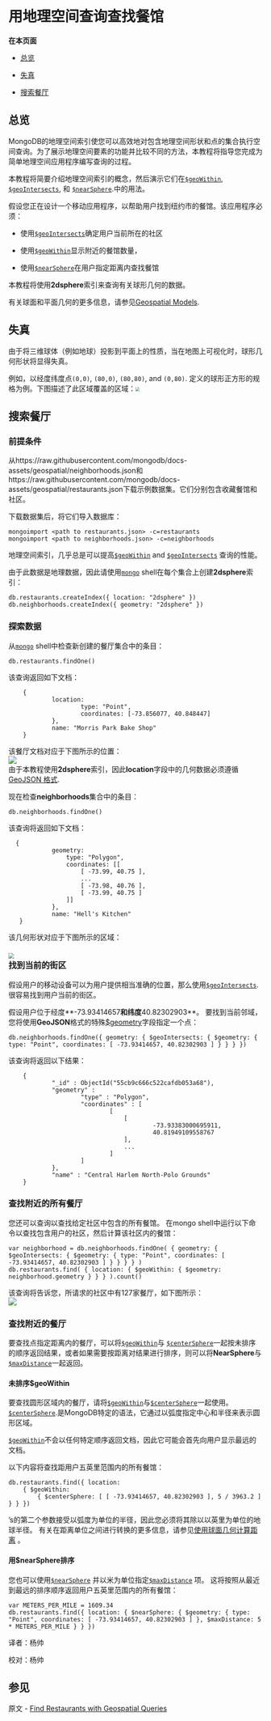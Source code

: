 # 用地理空间查询查找餐馆
**在本页面**

* [总览](#overview)

* [失真](#distortion)

* [搜索餐厅](#searching)
## 总览

MongoDB的地理空间索引使您可以高效地对包含地理空间形状和点的集合执行空间查询。为了展示地理空间要素的功能并比较不同的方法，本教程将指导您完成为简单地理空间应用程序编写查询的过程。

本教程将简要介绍地理空间索引的概念，然后演示它们在[`$geoWithin`](https://docs.mongodb.com/master/reference/operator/query/geoWithin/#op._S_geoWithin), [`$geoIntersects`](https://docs.mongodb.com/master/reference/operator/query/geoIntersects/#op._S_geoIntersects), 和 [`$nearSphere`](https://docs.mongodb.com/master/reference/operator/query/nearSphere/#op._S_nearSphere).中的用法。

假设您正在设计一个移动应用程序，以帮助用户找到纽约市的餐馆。该应用程序必须：

* 使用[`$geoIntersects`](https://docs.mongodb.com/master/reference/operator/query/geoIntersects/#op._S_geoIntersects)确定用户当前所在的社区
  
* 使用[`$geoWithin`](https://docs.mongodb.com/master/reference/operator/query/geoWithin/#op._S_geoWithin)显示附近的餐馆数量，
  
* 使用[`$nearSphere`](https://docs.mongodb.com/master/reference/operator/query/nearSphere/#op._S_nearSphere)在用户指定距离内查找餐馆
  

本教程将使用**2dsphere**索引来查询有关球形几何的数据。

有关球面和平面几何的更多信息，请参见[Geospatial Models](https://docs.mongodb.com/master/geospatial-queries/#geospatial-geometry).

## <span id="distortion">失真</span>

由于将三维球体（例如地球）投影到平面上的性质，当在地图上可视化时，球形几何形状将显得失真。

例如，以经度纬度点`(0,0)`, `(80,0)`, `(80,80)`, and `(0,80)`. 定义的球形正方形的规格为例。下图描述了此区域覆盖的区域：<img src="https://docs.mongodb.com/manual/_images/geospatial-spherical-square.png" style="zoom: 50%;" />

## <span id="searching">搜索餐厅</span>

### 前提条件

从https://raw.githubusercontent.com/mongodb/docs-assets/geospatial/neighborhoods.json和https://raw.githubusercontent.com/mongodb/docs-assets/geospatial/restaurants.json下载示例数据集。它们分别包含收藏餐馆和社区。

下载数据集后，将它们导入数据库：

```shell
mongoimport <path to restaurants.json> -c=restaurants
mongoimport <path to neighborhoods.json> -c=neighborhoods
```

地理空间索引，几乎总是可以提高[`$geoWithin`](https://docs.mongodb.com/master/reference/operator/query/geoWithin/#op._S_geoWithin) and [`$geoIntersects`](https://docs.mongodb.com/master/reference/operator/query/geoIntersects/#op._S_geoIntersects) 查询的性能。

由于此数据是地理数据，因此请使用[`mongo`](https://docs.mongodb.com/master/reference/program/mongo/#bin.mongo)  shell在每个集合上创建**2dsphere**索引：

```shell
db.restaurants.createIndex({ location: "2dsphere" })
db.neighborhoods.createIndex({ geometry: "2dsphere" })
```

### 探索数据

从[`mongo`](https://docs.mongodb.com/master/reference/program/mongo/#bin.mongo) shell中检查新创建的餐厅集合中的条目：

```shell
db.restaurants.findOne()
```

该查询返回如下文档：

```shell
    { 
    		location:   
    				type: "Point", 
    				coordinates: [-73.856077, 40.848447]
    		},
    		name: "Morris Park Bake Shop"
    }
```

该餐厅文档对应于下图所示的位置：<br />![](https://docs.mongodb.com/manual/_images/geospatial-single-point.png)<br />由于本教程使用**2dsphere**索引，因此**location**字段中的几何数据必须遵循[GeoJSON 格式](https://docs.mongodb.com/master/reference/geojson/).

现在检查**neighborhoods**集合中的条目：

```shell
db.neighborhoods.findOne()
```

该查询将返回如下文档：

```shell
  {
    		geometry:  
    			type: "Polygon", 
    			coordinates: [[
    				[ -73.99, 40.75 ], 
    				...
    				[ -73.98, 40.76 ], 
    				[ -73.99, 40.75 ] 
    			]]  
    		},  
    		name: "Hell's Kitchen"
   }
```

该几何形状对应于下图所示的区域：

### <img src="https://docs.mongodb.com/manual/_images/geospatial-polygon-hells-kitchen.png" style="zoom: 67%;" /><br />找到当前的街区

假设用户的移动设备可以为用户提供相当准确的位置，那么使用[`$geoIntersects`](https://docs.mongodb.com/master/reference/operator/query/geoIntersects/#op._S_geoIntersects).很容易找到用户当前的街区。

假设用户位于经度**-73.93414657**和纬度**40.82302903**。 要找到当前邻域，您将使用**GeoJSON**格式的特殊[$geometry](#)字段指定一个点：

```shell
db.neighborhoods.findOne({ geometry: { $geoIntersects: { $geometry: { type: "Point", coordinates: [ -73.93414657, 40.82302903 ] } } } })
```

该查询将返回以下结果：

```shell
    {
    		"_id" : ObjectId("55cb9c666c522cafdb053a68"),
    		"geometry" :   
    				"type" : "Polygon",
    				"coordinates" : [
    						[             
    							[          
    									-73.93383000695911,
    									40.81949109558767 
    							],           
    							...     
    						]    
    				] 
    		},
    		"name" : "Central Harlem North-Polo Grounds"
    }
```

### 查找附近的所有餐厅

您还可以查询以查找给定社区中包含的所有餐馆。 在mongo shell中运行以下命令以查找包含用户的社区，然后计算该社区内的餐馆：

```shell
var neighborhood = db.neighborhoods.findOne( { geometry: { $geoIntersects: { $geometry: { type: "Point", coordinates: [ -73.93414657, 40.82302903 ] } } } } )
db.restaurants.find( { location: { $geoWithin: { $geometry: neighborhood.geometry } } } ).count()
```

该查询将告诉您，所请求的社区中有127家餐厅，如下图所示：<br />![](https://docs.mongodb.com/manual/_images/geospatial-all-restaurants.png)

### 查找附近的餐厅

要查找点指定距离内的餐厅，可以将[`$geoWithin`](https://docs.mongodb.com/master/reference/operator/query/geoWithin/#op._S_geoWithin)与 [`$centerSphere`](https://docs.mongodb.com/master/reference/operator/query/centerSphere/#op._S_centerSphere)一起按未排序的顺序返回结果，或者如果需要按距离对结果进行排序，则可以将**NearSphere**与[`$maxDistance`](https://docs.mongodb.com/master/reference/operator/query/maxDistance/#op._S_maxDistance)一起返回。

#### 未排序$geoWithin

要查找圆形区域内的餐厅，请将[`$geoWithin`](https://docs.mongodb.com/master/reference/operator/query/geoWithin/#op._S_geoWithin)与[`$centerSphere`](https://docs.mongodb.com/master/reference/operator/query/centerSphere/#op._S_centerSphere)一起使用。 [`$centerSphere`](https://docs.mongodb.com/master/reference/operator/query/centerSphere/#op._S_centerSphere).是MongoDB特定的语法，它通过以弧度指定中心和半径来表示圆形区域。

[`$geoWithin`](https://docs.mongodb.com/master/reference/operator/query/geoWithin/#op._S_geoWithin)不会以任何特定顺序返回文档，因此它可能会首先向用户显示最远的文档。

以下内容将查找距用户五英里范围内的所有餐馆：

```shell
db.restaurants.find({ location:
    { $geoWithin:   
    	{ $centerSphere: [ [ -73.93414657, 40.82302903 ], 5 / 3963.2 ] } } })
```

’s的第二个参数接受以弧度为单位的半径，因此您必须将其除以以英里为单位的地球半径。 有关在距离单位之间进行转换的更多信息，请参见[使用球面几何计算距离](https://docs.mongodb.com/master/tutorial/calculate-distances-using-spherical-geometry-with-2d-geospatial-indexes/) 。

#### 用$nearSphere排序

您也可以使用[`$nearSphere`](https://docs.mongodb.com/master/reference/operator/query/nearSphere/#op._S_nearSphere) 并以米为单位指定[`$maxDistance`](https://docs.mongodb.com/master/reference/operator/query/maxDistance/#op._S_maxDistance) 项。 这将按照从最近到最远的排序顺序返回用户五英里范围内的所有餐馆：

```shell
var METERS_PER_MILE = 1609.34
db.restaurants.find({ location: { $nearSphere: { $geometry: { type: "Point", coordinates: [ -73.93414657, 40.82302903 ] }, $maxDistance: 5 * METERS_PER_MILE } } })
```



译者：杨帅

校对：杨帅

## 参见

原文 - [Find Restaurants with Geospatial Queries]( https://docs.mongodb.com/manual/tutorial/geospatial-tutorial/ )

